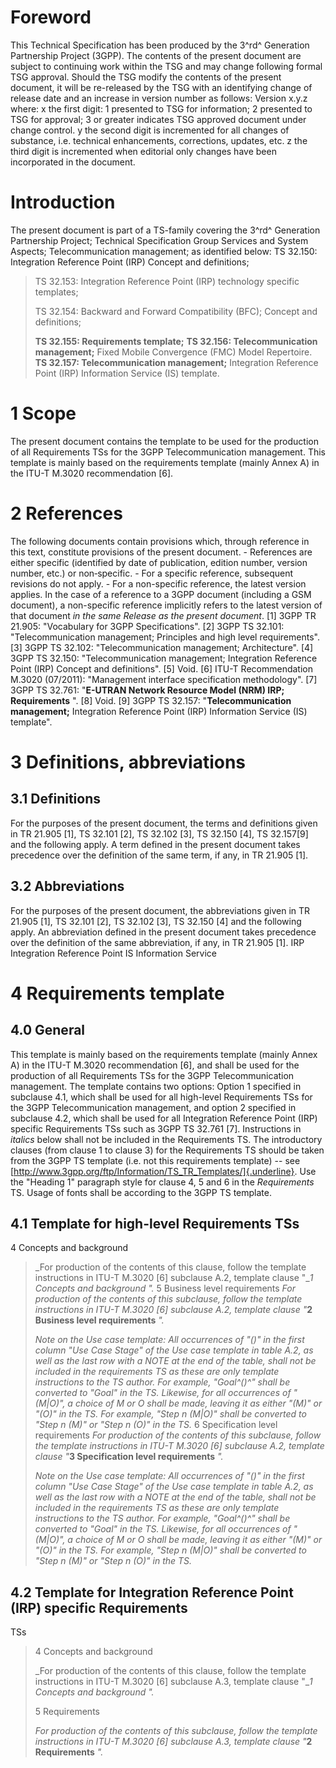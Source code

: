 # Foreword
This Technical Specification has been produced by the 3^rd^ Generation
Partnership Project (3GPP).
The contents of the present document are subject to continuing work within the
TSG and may change following formal TSG approval. Should the TSG modify the
contents of the present document, it will be re-released by the TSG with an
identifying change of release date and an increase in version number as
follows:
Version x.y.z
where:
x the first digit:
1 presented to TSG for information;
2 presented to TSG for approval;
3 or greater indicates TSG approved document under change control.
y the second digit is incremented for all changes of substance, i.e. technical
enhancements, corrections, updates, etc.
z the third digit is incremented when editorial only changes have been
incorporated in the document.
# Introduction
The present document is part of a TS-family covering the 3^rd^ Generation
Partnership Project; Technical Specification Group Services and System
Aspects; Telecommunication management; as identified below:
TS 32.150: Integration Reference Point (IRP) Concept and definitions;
> TS 32.153: Integration Reference Point (IRP) technology specific templates;
>
> TS 32.154: Backward and Forward Compatibility (BFC); Concept and
> definitions;
>
> **TS 32.155: Requirements template;**
**TS 32.156: Telecommunication management;** Fixed Mobile Convergence (FMC)
Model Repertoire.
> **TS 32.157: Telecommunication management;** Integration Reference Point
> (IRP) Information Service (IS) template.
# 1 Scope
The present document contains the template to be used for the production of
all Requirements TSs for the 3GPP Telecommunication management.
This template is mainly based on the requirements template (mainly Annex A) in
the ITU-T M.3020 recommendation [6].
# 2 References
The following documents contain provisions which, through reference in this
text, constitute provisions of the present document.
\- References are either specific (identified by date of publication, edition
number, version number, etc.) or non‑specific.
\- For a specific reference, subsequent revisions do not apply.
\- For a non-specific reference, the latest version applies. In the case of a
reference to a 3GPP document (including a GSM document), a non-specific
reference implicitly refers to the latest version of that document _in the
same Release as the present document_.
[1] 3GPP TR 21.905: \"Vocabulary for 3GPP Specifications\".
[2] 3GPP TS 32.101: \"Telecommunication management; Principles and high level
requirements\".
[3] 3GPP TS 32.102: \"Telecommunication management; Architecture\".
[4] 3GPP TS 32.150: \"Telecommunication management; Integration Reference
Point (IRP) Concept and definitions\".
[5] Void.
[6] ITU-T Recommendation M.3020 (07/2011): \"Management interface
specification methodology\".
[7] 3GPP TS 32.761: \"**E-UTRAN Network Resource Model (NRM) IRP;
Requirements** \".
[8] Void.
[9] 3GPP TS 32.157: \"**Telecommunication management;** Integration Reference
Point (IRP) Information Service (IS) template\".
# 3 Definitions, abbreviations
## 3.1 Definitions
For the purposes of the present document, the terms and definitions given in
TR 21.905 [1], TS 32.101 [2], TS 32.102 [3], TS 32.150 [4], TS 32.157[9] and
the following apply. A term defined in the present document takes precedence
over the definition of the same term, if any, in TR 21.905 [1].
## 3.2 Abbreviations
For the purposes of the present document, the abbreviations given in TR 21.905
[1], TS 32.101 [2], TS 32.102 [3], TS 32.150 [4] and the following apply. An
abbreviation defined in the present document takes precedence over the
definition of the same abbreviation, if any, in TR 21.905 [1].
IRP Integration Reference Point
IS Information Service
# 4 Requirements template
## 4.0 General
This template is mainly based on the requirements template (mainly Annex A) in
the ITU-T M.3020 recommendation [6], and shall be used for the production of
all Requirements TSs for the 3GPP Telecommunication management. The template
contains two options: Option 1 specified in subclause 4.1, which shall be used
for all high-level Requirements TSs for the 3GPP Telecommunication management,
and option 2 specified in subclause 4.2, which shall be used for all
Integration Reference Point (IRP) specific Requirements TSs such as 3GPP TS
32.761 [7].
Instructions in _italics_ below shall not be included in the Requirements TS.
The introductory clauses (from clause 1 to clause 3) for the Requirements TS
should be taken from the 3GPP TS template (i.e. not this requirements
template) -- see
[http://www.3gpp.org/ftp/Information/TS_TR_Templates/]{.underline}.
Use the \"Heading 1\" paragraph style for clause 4, 5 and 6 in the
_Requirements_ TS.
Usage of fonts shall be according to the 3GPP TS template.
## 4.1 Template for high-level Requirements TSs
4 Concepts and background
> _For production of the contents of this clause, follow the template
> instructions in ITU-T M.3020 [6] subclause A.2, template clause \"__1
> Concepts and background_ _\"._
5 Business level requirements
> _For production of the contents of this subclause, follow the template
> instructions in ITU-T M.3020 [6] subclause A.2, template clause \"_**2
> Business level requirements** _\"._
>
> _Note on the Use case template: All occurrences of \"(*)\" in the first
> column \"Use Case Stage\" of the Use case template in table A.2, as well as
> the last row with a NOTE at the end of the table, shall not be included in
> the requirements TS as these are only template instructions to the TS
> author. For example, \"Goal^(*)^\" shall be converted to \"Goal\" in the TS.
> Likewise, for all occurrences of \"(M\|O)\", a choice of M or O shall be
> made, leaving it as either \"(M)\" or \"(O)\" in the TS. For example, \"Step
> n (M\|O)\" shall be converted to \"Step n (M)\" or \"Step n (O)\" in the
> TS._
6 Specification level requirements
> _For production of the contents of this subclause, follow the template
> instructions in ITU-T M.3020 [6] subclause A.2, template clause \"_**3
> Specification level requirements** _\"._
>
> _Note on the Use case template: All occurrences of \"(*)\" in the first
> column \"Use Case Stage\" of the Use case template in table A.2, as well as
> the last row with a NOTE at the end of the table, shall not be included in
> the requirements TS as these are only template instructions to the TS
> author. For example, \"Goal^(*)^\" shall be converted to \"Goal\" in the TS.
> Likewise, for all occurrences of \"(M\|O)\", a choice of M or O shall be
> made, leaving it as either \"(M)\" or \"(O)\" in the TS. For example, \"Step
> n (M\|O)\" shall be converted to \"Step n (M)\" or \"Step n (O)\" in the
> TS._
## 4.2 Template for Integration Reference Point (IRP) specific Requirements
TSs
> 4 Concepts and background
>
> _For production of the contents of this clause, follow the template
> instructions in ITU-T M.3020 [6] subclause A.3, template clause \"__1
> Concepts and background_ _\"._
>
> 5 Requirements
>
> _For production of the contents of this subclause, follow the template
> instructions in ITU-T M.3020 [6] subclause A.3, template clause \"_**2
> Requirements** _\"._
#